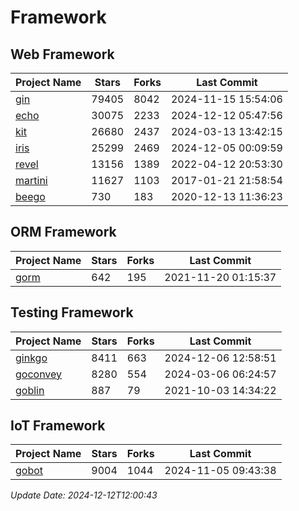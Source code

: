 # Framework

## Web Framework
| Project Name | Stars | Forks | Last Commit |
| ------------ | ----- | ----- | ----------- |
| [gin](https://github.com/gin-gonic/gin) | 79405 | 8042 | 2024-11-15 15:54:06 |
| [echo](https://github.com/labstack/echo) | 30075 | 2233 | 2024-12-12 05:47:56 |
| [kit](https://github.com/go-kit/kit) | 26680 | 2437 | 2024-03-13 13:42:15 |
| [iris](https://github.com/kataras/iris) | 25299 | 2469 | 2024-12-05 00:09:59 |
| [revel](https://github.com/revel/revel) | 13156 | 1389 | 2022-04-12 20:53:30 |
| [martini](https://github.com/go-martini/martini) | 11627 | 1103 | 2017-01-21 21:58:54 |
| [beego](https://github.com/astaxie/beego) | 730 | 183 | 2020-12-13 11:36:23 |

## ORM Framework
| Project Name | Stars | Forks | Last Commit |
| ------------ | ----- | ----- | ----------- |
| [gorm](https://github.com/jinzhu/gorm) | 642 | 195 | 2021-11-20 01:15:37 |

## Testing Framework
| Project Name | Stars | Forks | Last Commit |
| ------------ | ----- | ----- | ----------- |
| [ginkgo](https://github.com/onsi/ginkgo) | 8411 | 663 | 2024-12-06 12:58:51 |
| [goconvey](https://github.com/smartystreets/goconvey) | 8280 | 554 | 2024-03-06 06:24:57 |
| [goblin](https://github.com/franela/goblin) | 887 | 79 | 2021-10-03 14:34:22 |

## IoT Framework
| Project Name | Stars | Forks | Last Commit |
| ------------ | ----- | ----- | ----------- |
| [gobot](https://github.com/hybridgroup/gobot) | 9004 | 1044 | 2024-11-05 09:43:38 |

*Update Date: 2024-12-12T12:00:43*